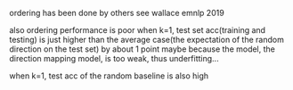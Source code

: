 ordering has been done by others
see wallace emnlp 2019

also ordering performance is poor
when k=1, test set acc(training and testing) is just higher than the average case(the expectation of the random direction on the test set) by about 1 point
maybe because the model, the direction mapping model, is too weak, thus underfitting...

when k=1, test acc of the random baseline is also high